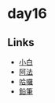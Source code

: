 # day16

## Links

- [小白](https://rabbittee.github.io/JavaScript30/day16/White/)
- [阿法](https://rabbittee.github.io/JavaScript30/day16/alpha/dist/)
- [哈囉](https://rabbittee.github.io/JavaScript30/day16/kirby/)
- [鉛筆](https://rabbittee.github.io/JavaScript30/day16/pencil/)
